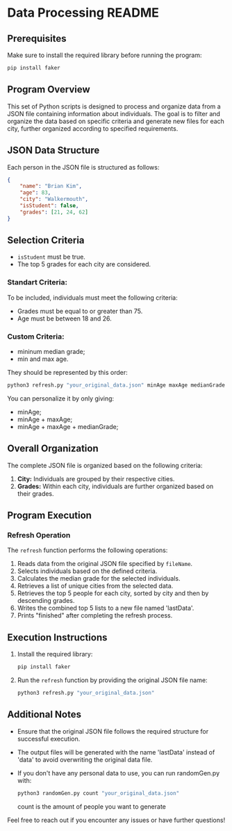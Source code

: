 # Data Processing README

## Prerequisites
Make sure to install the required library before running the program:

```bash
pip install faker
```

## Program Overview

This set of Python scripts is designed to process and organize data from a JSON file containing information about individuals. The goal is to filter and organize the data based on specific criteria and generate new files for each city, further organized according to specified requirements.

## JSON Data Structure

Each person in the JSON file is structured as follows:

```json
{
    "name": "Brian Kim",
    "age": 83,
    "city": "Walkermouth",
    "isStudent": false,
    "grades": [21, 24, 62]
}
```

## Selection Criteria

- `isStudent` must be true.
- The top 5 grades for each city are considered.

### Standart Criteria:
To be included, individuals must meet the following criteria:
- Grades must be equal to or greater than 75.
- Age must be between 18 and 26.

### Custom Criteria:
- mininum median grade;
- min and max age.

They should be represented by this order:
   ```python
   python3 refresh.py "your_original_data.json" minAge maxAge medianGrade
   ```
You can personalize it by only giving:
- minAge;
- minAge + maxAge;
- minAge + maxAge + medianGrade;

## Overall Organization
The complete JSON file is organized based on the following criteria:
1. **City:** Individuals are grouped by their respective cities.
2. **Grades:** Within each city, individuals are further organized based on their grades.

## Program Execution

### Refresh Operation
The `refresh` function performs the following operations:
1. Reads data from the original JSON file specified by `fileName`.
2. Selects individuals based on the defined criteria.
3. Calculates the median grade for the selected individuals.
4. Retrieves a list of unique cities from the selected data.
5. Retrieves the top 5 people for each city, sorted by city and then by descending grades.
6. Writes the combined top 5 lists to a new file named 'lastData'.
7. Prints "finished" after completing the refresh process.

## Execution Instructions

1. Install the required library:

   ```bash
   pip install faker
   ```

2. Run the `refresh` function by providing the original JSON file name:

   ```python
   python3 refresh.py "your_original_data.json"
   ```

## Additional Notes

- Ensure that the original JSON file follows the required structure for successful execution.
- The output files will be generated with the name 'lastData' instead of 'data' to avoid overwriting the original data file.
- If you don't have any personal data to use, you can run randomGen.py with:

   ```python
   python3 randomGen.py count "your_original_data.json"
   ```
   
   count is the amount of people you want to generate


Feel free to reach out if you encounter any issues or have further questions!
